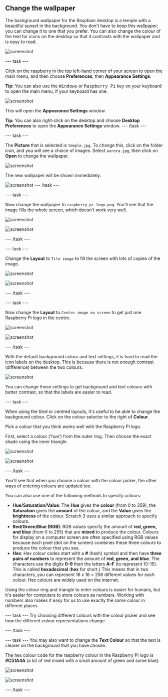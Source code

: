 ## Change the wallpaper

The background wallpaper for the Raspbian desktop is a temple with a beautiful sunset in the background. You don't have to keep this wallpaper; you can change it to one that you prefer. You can also change the colour of the text for icons on the desktop so that it contrasts with the wallpaper and is easy to read.

![screenshot](images/custom-default.png)

--- task ---

Click on the raspberry in the top left-hand corner of your screen to open the main menu, and then choose **Preferences**, then **Appearance Settings**. 

**Tip:** You can also use the <kbd>Windows</kbd> or <kbd>Raspberry Pi</kbd> key on your keyboard to open the main menu, if your keyboard has one.

![screenshot](images/custom-menu.png)

This will open the **Appearance Settings** window.

**Tip:** You can also right-click on the desktop and choose **Desktop Preferences** to open the **Appearance Settings** window.
--- /task ---

--- task ---

The **Picture** that is selected is `temple.jpg`. To change this, click on the folder icon, and you will see a choice of images. Select `aurora.jpg`, then click on **Open** to change the wallpaper. 

![screenshot](images/custom-aurora-dialog.png)

The new wallpaper will be shown immediately. 

![screenshot](images/custom-aurora.png)
--- /task ---

--- task ---

Now change the wallpaper to `raspberry-pi-logo.png`. You'll see that the image fills the whole screen, which doesn't work very well.

![screenshot](images/custom-logo-dialog.png)

![screenshot](images/custom-logo.png)

--- /task ---

--- task ---

Change the **Layout** to `Tile image` to fill the screen with lots of copies of the image.

![screenshot](images/custom-tile-dialog.png)

![screenshot](images/custom-tile.png)

--- /task ---

--- task ---

Now change the **Layout** to `Centre image on screen` to get just one Raspberry Pi logo in the centre. 

![screenshot](images/custom-centre-dialog.png)

![screenshot](images/custom-centre.png)

--- /task ---

With the default background colour and text settings, it is hard to read the icon labels on the desktop. This is because there is not enough contrast (difference) between the two colours.

![screenshot](images/custom-contrast.png)

You can change these settings to get background and text colours with better contrast, so that the labels are easier to read. 

--- task ---

When using the tiled or centred layouts, it's useful to be able to change the background colour. Click on the colour selector to the right of **Colour**.

Pick a colour that you think works well with the Raspberry Pi logo. 

First, select a colour ('hue') from the outer ring. Then choose the exact shade using the inner triangle.

![screenshot](images/custom-background-colour-dialog.png)

![screenshot](images/custom-background-colour.png)

--- /task ---

You'll see that when you choose a colour with the colour picker, the other ways of entering colours are updated too. 

You can also use one of the following methods to specify colours:

- **Hue/Saturation/Value**: The **Hue** gives the **colour** (from 0 to 359), the **Saturation** gives the **amount** of the colour, and the **Value** gives the **brightness** of the colour. Scratch 3 uses a similar approach to specify colours. 
- **Red/Green/Blue (RGB)**: RGB values specify the amount of **red, green, and blue** (from 0 to 255) that are **mixed** to produce the colour. Colours for display on a computer screen are often specified using RGB values because each pixel (dot on the screen) combines these three colours to produce the colour that you see. 
- **Hex**: Hex colour codes start with a **#** (hash) symbol and then have **three pairs of numbers** to represent the amount of **red, green, and blue**. The characters use the digits **0-9** then the letters **A–F** (to represent 10-15). This is called **hexadecimal** (**hex** for short.) This means that in two characters, you can represent 16 x 16 = 256 different values for each colour. Hex colours are widely used on the internet.

Using the colour ring and triangle to enter colours is easier for humans, but it's easier for computers to store colours as numbers. Working with numbers also makes it easy for us to use exactly the same colour in different places. 

--- task ---
Try choosing different colours with the colour picker and see how the different colour representations change. 

--- /task ---

--- task ---
You may also want to change the **Text Colour** so that the text is clearer on the background that you have chosen.

The hex colour code for the raspberry colour in the Raspberry Pi logo is **#C51A4A** (a lot of red mixed with a small amount of green and some blue).

![screenshot](images/custom-text-dialog.png)

![screenshot](images/custom-text-colour.png)

--- /task ---


